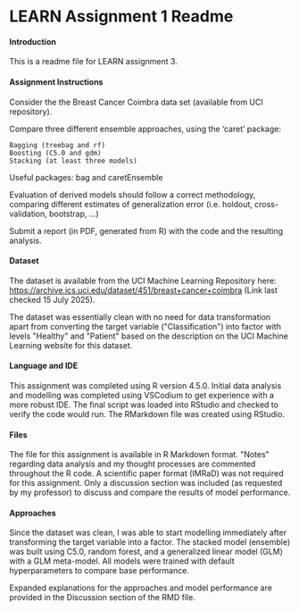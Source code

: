# LEARN Assignment 1 Readme

#### Introduction
This is a readme file for LEARN assignment 3.


#### Assignment Instructions
Consider the the Breast Cancer Coimbra data set (available from UCI repository).

Compare three different ensemble approaches, using the ‘caret’ package:

    Bagging (treebag and rf)
    Boosting (C5.0 and gdm)
    Stacking (at least three models)

Useful packages: bag and caretEnsemble

Evaluation of derived models should follow a correct methodology, comparing different estimates of generalization error (i.e. holdout, cross-validation, bootstrap, ...)

Submit a report (in PDF, generated from R) with the code and the resulting analysis.


#### Dataset
The dataset is available from the UCI Machine Learning Repository here:
https://archive.ics.uci.edu/dataset/451/breast+cancer+coimbra
(Link last checked 15 July 2025).

The dataset was essentially clean with no need for data transformation apart from converting the target variable ("Classification") into factor with levels "Healthy" and "Patient" based on the description on the UCI Machine Learning website for this dataset.


#### Language and IDE
This assignment was completed using R version 4.5.0. Initial data analysis and modelling was completed using VSCodium to get experience with a more robust IDE. The final script was loaded into RStudio and checked to verify the code would run. The RMarkdown file was created using RStudio.


#### Files
The file for this assignment is available in R Markdown format. "Notes" regarding data analysis and my thought processes are commented throughout the R code. A scientific paper format (IMRaD) was not required for this assignment. Only a discussion section was included (as requested by my professor) to discuss and compare the results of model performance.


#### Approaches
Since the dataset was clean, I was able to start modelling immediately after transforming the target variable into a factor. The stacked model (ensemble) was built using C5.0, random forest, and a generalized linear model (GLM) with a GLM meta-model. All models were trained with default hyperparameters to compare base performance.

Expanded explanations for the approaches and model performance are provided in the Discussion section of the RMD file. 
